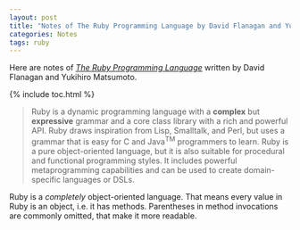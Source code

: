 ```yaml
---
layout: post
title: "Notes of The Ruby Programming Language by David Flanagan and Yukihiro Matsumoto"
categories: Notes
tags: ruby
---
```


Here are notes of [*The Ruby Programming Language*](http://shop.oreilly.com/product/9780596516178.do) written by David Flanagan and Yukihiro Matsumoto.

{% include toc.html %}

> Ruby is a dynamic programming language with a **complex** but **expressive** grammar and a core class library with a rich and powerful API. Ruby draws inspiration from Lisp, Smalltalk, and Perl, but uses a grammar that is easy for C and Java<sup>TM</sup> programmers to learn. Ruby is a pure object-oriented language, but it is also suitable for procedural and functional programming styles. It includes powerful metaprogramming capabilities and can be used to create domain-specific languages or DSLs.

Ruby is a *completely* object-oriented language. That means every value in Ruby is an object, i.e. it has methods. Parentheses in method invocations are commonly omitted, that make it more readable.

